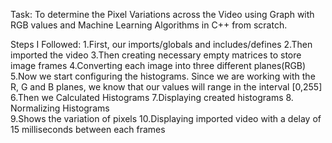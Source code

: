 Task:
To determine the Pixel Variations across the Video using Graph with RGB values and Machine Learning Algorithms in C++ from scratch.

Steps I Followed:
1.First, our imports/globals and includes/defines
2.Then imported the video
3.Then creating necessary empty matrices to store image frames
4.Converting each image into three different planes(RGB)
5.Now we start configuring the histograms. Since we are working with the R, G and B planes, we know that our values will range in the interval [0,255]
6.Then we Calculated Histograms
7.Displaying created histograms
8. Normalizing Histograms		
9.Shows the variation of pixels 
10.Displaying imported video with a delay of 15 milliseconds between each frames

